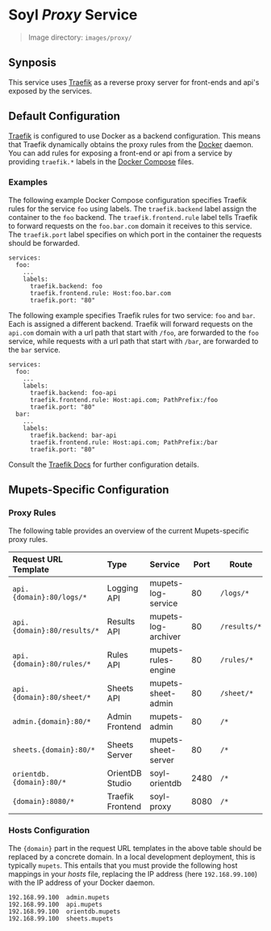 # Soyl _Proxy_ Service

> Image directory: `images/proxy/`


## Synposis

This service uses [Traefik][] as a reverse proxy server for front-ends and api's exposed by the services.



## Default Configuration

[Traefik][] is configured to use Docker as a backend configuration. This means that Traefik dynamically obtains the proxy rules from the [Docker][] daemon. You can add rules for exposing a front-end or api from a service by providing `traefik.*` labels in the [Docker Compose][] files.

### Examples

The following example Docker Compose configuration specifies Traefik rules for the service `foo` using labels. The `traefik.backend` label assign the container to the `foo` backend. The `traefik.frontend.rule` label tells Traefik to forward requests on the `foo.bar.com` domain it receives to this service. The `traefik.port` label specifies on which port in the container the requests should be forwarded.

```
services:
  foo:
    ...
    labels:
      traefik.backend: foo
      traefik.frontend.rule: Host:foo.bar.com
      traefik.port: "80"
```

The following example specifies Traefik rules for two service: `foo` and `bar`. Each is assigned a different backend. Traefik will forward requests on the `api.com` domain with a url path that start with `/foo`, are forwarded to the `foo` service, while requests with a url path that start with `/bar`, are forwarded to the `bar` service.

```
services:
  foo:
    ...
    labels:
      traefik.backend: foo-api
      traefik.frontend.rule: Host:api.com; PathPrefix:/foo
      traefik.port: "80"
  bar:
    ...
    labels:
      traefik.backend: bar-api
      traefik.frontend.rule: Host:api.com; PathPrefix:/bar
      traefik.port: "80"
```

Consult the [Traefik Docs](https://docs.traefik.io/toml/#docker-backend) for further configuration details.



## Mupets-Specific Configuration

### Proxy Rules

The following table provides an overview of the current Mupets-specific proxy rules.

| Request URL Template | Type | Service | Port | Route |
|:-------------------- |:---- |:------- | ---- | ----- |
| `api.{domain}:80/logs/*` | Logging API | mupets-log-service | 80 | `/logs/*` |
| `api.{domain}:80/results/*` | Results API | mupets-log-archiver | 80 | `/results/*` |
| `api.{domain}:80/rules/*` | Rules API | mupets-rules-engine | 80 | `/rules/*` |
| `api.{domain}:80/sheet/*` | Sheets API | mupets-sheet-admin | 80 | `/sheet/*` |
| `admin.{domain}:80/*` | Admin Frontend | mupets-admin | 80 | `/*` |
| `sheets.{domain}:80/*` | Sheets Server | mupets-sheet-server | 80 | `/*` |
| `orientdb.{domain}:80/*` | OrientDB Studio | soyl-orientdb | 2480 | `/*` |
| `{domain}:8080/*`    | Traefik Frontend | soyl-proxy | 8080 | `/*` |


### Hosts Configuration

The `{domain}` part in the request URL templates in the above table should be replaced by a concrete domain. In a local development deployment, this is typically `mupets`. This entails that you must provide the following host mappings in your _hosts_ file, replacing the IP address (here `192.168.99.100`) with the IP address of your Docker daemon.

```
192.168.99.100  admin.mupets
192.168.99.100  api.mupets
192.168.99.100  orientdb.mupets
192.168.99.100  sheets.mupets
```




[Cargo]: ../../docs/dev/cargo-containers.md
[Docker]: https://www.docker.com
[Docker Compose]: https://www.docker.com/products/docker-compose
[Traefik]: https://traefik.io
